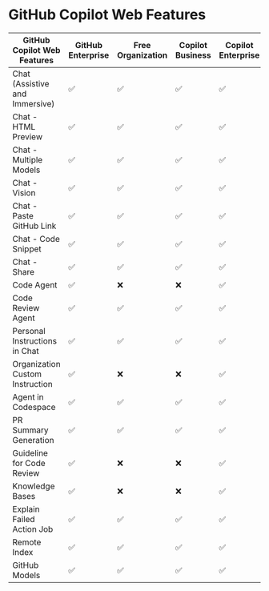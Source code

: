 # GitHub Copilot Web Features

| GitHub Copilot Web Features       | GitHub Enterprise | Free Organization | Copilot Business | Copilot Enterprise |
|-----------------------------------|-------------------|-------------------|------------------|--------------------|
| Chat (Assistive and Immersive)    | ✅ | ✅ | ✅        | ✅          |
| Chat - HTML Preview               | ✅ | ✅ | ✅        | ✅          |
| Chat - Multiple Models            | ✅ | ✅ | ✅        | ✅          |
| Chat - Vision                     | ✅ | ✅ | ✅        | ✅          |
| Chat - Paste GitHub Link          | ✅ | ✅ | ✅        | ✅          |
| Chat - Code Snippet               | ✅ | ✅ | ✅        | ✅          |
| Chat - Share                      | ✅ | ✅ | ✅        | ✅          |
| Code Agent                        | ✅ | ❌ | ❌        | ✅          |
| Code Review Agent                 | ✅ | ✅ | ✅        | ✅          |
| Personal Instructions in Chat     | ✅ | ✅ | ✅        | ✅          |
| Organization Custom Instruction   | ✅ | ❌ | ❌        | ✅          |
| Agent in Codespace                | ✅ | ✅ | ✅        | ✅          |
| PR Summary Generation             | ✅ | ✅ | ✅        | ✅          |
| Guideline for Code Review         | ✅ | ❌ | ❌        | ✅          |
| Knowledge Bases                   | ✅ | ❌ | ❌        | ✅          |
| Explain Failed Action Job         | ✅ | ✅ | ✅        | ✅          |
| Remote Index                      | ✅ | ✅ | ✅        | ✅          |
| GitHub Models                     | ✅ | ✅ | ✅        | ✅          |